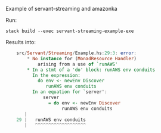 Example of servant-streaming and amazonka

Run:

    stack build --exec servant-streaming-example-exe

Results into:

```haskell
    src/Servant/Streaming/Example.hs:29:3: error:
        * No instance for (MonadResource Handler)
            arising from a use of `runAWS'
        * In a stmt of a 'do' block: runAWS env conduits
          In the expression:
            do env <- newEnv Discover
               runAWS env conduits
          In an equation for `server':
              server
                = do env <- newEnv Discover
                     runAWS env conduits
       |
    29 |   runAWS env conduits
       |   ^^^^^^^^^^^^^^^^^^^
```
